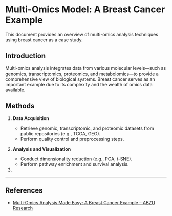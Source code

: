 # Multi-Omics Model: A Breast Cancer Example

This document provides an overview of multi-omics analysis techniques using breast cancer as a case study.

## Introduction

Multi-omics analysis integrates data from various molecular levels—such as genomics, transcriptomics, proteomics, and metabolomics—to provide a comprehensive view of biological systems. Breast cancer serves as an important example due to its complexity and the wealth of omics data available.

## Methods

1. **Data Acquisition**  
   - Retrieve genomic, transcriptomic, and proteomic datasets from public repositories (e.g., TCGA, GEO).
   - Perform quality control and preprocessing steps.

2. **Analysis and Visualization**  
   - Conduct dimensionality reduction (e.g., PCA, t-SNE).
   - Perform pathway enrichment and survival analysis.

3. 
---

## References

- [Multi‑Omics Analysis Made Easy: A Breast Cancer Example – ABZU Research](https://www.abzu.ai/research/multi-omics-analysis-made-easy-a-breast-cancer-example/)
